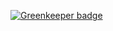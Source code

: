 
[![Greenkeeper badge](https://badges.greenkeeper.io/xavierartot/react-learning-wes-bos.svg)](https://greenkeeper.io/)
